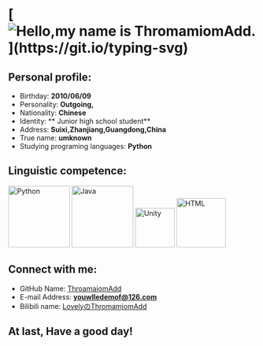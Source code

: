 # [![Hello,my name is ThromamiomAdd.](https://readme-typing-svg.demolab.com?font=Fira+Code&weight=200&size=30&duration=4000&pause=1000&center=%E9%94%99%E8%AF%AF%E7%9A%84&vCenter=%E9%94%99%E8%AF%AF%E7%9A%84&repeat=%E7%9C%9F%E5%AE%9E%E7%9A%84&random=%E9%94%99%E8%AF%AF%E7%9A%84&width=460&height=55&lines=Hello%2Cmy+name+is+ThromamiomAdd.)](https://git.io/typing-svg)

## Personal profile:

* Birthday: **2010/06/09**
* Personality: **Outgoing,**
* Nationality: **Chinese**
* Identity: \*\* Junior high school student\*\*
* Address: **Suixi,Zhanjiang,Guangdong,China**
* True name: **umknown**
* Studying programing languages: **Python**

## Linguistic competence:

<a href="https://www.python.org"><img src="https://images.sj33.cn/uploads/202005/7-200525101140K8.png" alt="Python" width="125"></a> <a href="https://www.java.com/zh-CN/"><img src="https://logos-download.com/wp-content/uploads/2016/10/Java_logo_icon.png" alt="Java" width="125"></a> <a href="https://unity.com/"><img src="https://www.vectorlogo.zone/logos/unity3d/unity3d-icon.svg" alt="Unity" width="80"></a> <a><img src="https://logos-download.com/wp-content/uploads/2017/07/HTML5_badge.png" alt="HTML" width="100"></a>

## Connect with me:

* GitHub Name: [ThroamaiomAdd](https://github.com/ThromamiomAdd)
* E-mail Address: **youwlledemof@126.com**
* Bilibili name: [LovelyのThromamiomAdd](Lovely%E3%81%AEThromamiomAdd)

## At last, **Have a good day!**
